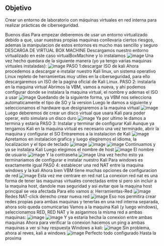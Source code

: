 ##  Objetivo
Crear un entorno de laboratorio con máquinas virtuales en red interna para realizar prácticas de ciberseguridad.

Buenos dias
Para empezar deberemos de usar un entorno virtualizado debido a que, usar nuestras propias maquinas conllevaria ciertos riesgos, ademas la manipulacion de estos entornos es mucho mas sencillo
y seguro
DESCARGA DE VIRTUAL BOX MACHINE
Descargamos nuestro entorno virtualizado en este caso virtualBoxMachine y lo instalamos
![image](https://github.com/user-attachments/assets/b3350700-b07a-4be0-a68b-97501025da38)
Una vez hecho quedara de la siguiente manera (yo ya tengo varias maquinas virtuales instaladas):
![image](https://github.com/user-attachments/assets/ee607884-edcb-4512-bd36-8a789098f2e7)
PASO 1:descargar ISO de kali
Ahora procedemos a descargar e instalar nuestro Kali linux, un sistema operativo Linux repleto de herramientas muy utiles en la ciberseguridad, para ello descargaremos un ISO
de la pagina oficial de Kali Linux.
PASO 2: instalarla en la maquina virtual
Abrimos la VBM, vamos a nueva, y ahi podemos configurar donde se instalara la maquina virtual, el nombre y ademas el ISO a usar
![image](https://github.com/user-attachments/assets/a6e8f183-5f79-472c-abf8-3ff55ba69755)
Quedando de la siguiente forma, ya VBM nos selecciona automaticamente el tipo de SO y la version
Luego le damos a siguiente y seleccionamos el hardware que designaremos a la maquina virtual
![image](https://github.com/user-attachments/assets/aa0060f7-0cc4-47ff-92c0-a208e58570b1)
Luego deberemos de crear un disco virtual que usara Kali para poder operar, esto simulara un disco duro
![image](https://github.com/user-attachments/assets/52123661-64c5-46b5-80d4-8ea120083861)
Ya por ultimo le damos a termina y estaria
PASO 3: Instalar y terminar de configurar Kali
Aunque ya tengamos Kali en la maquina virtual es necesario una vez terminado, abrir la maquina y configurar el SO
Entraremos a la instalacion de Kali
![image](https://github.com/user-attachments/assets/88b593fb-29bf-4389-9a22-535f7555878d)
Apretamos en instalacion grafica y luego elegiremos el idioma, la localizacion y el tipo de teclado
![image](https://github.com/user-attachments/assets/eb084641-3cbe-4613-96ee-4a214f27e772)
![image](https://github.com/user-attachments/assets/5d8adf64-b56c-4e11-8515-366bd3e283e7)
![image](https://github.com/user-attachments/assets/1ec7545a-a5d6-4ba5-b810-fedf9396656a)
Continuamos y ya se instalara Kali
Luego elegimos el nombre de host
![image](https://github.com/user-attachments/assets/4c86b641-26c8-4470-a12b-9bcfa6e7c228)
El nombre de usuario
![image](https://github.com/user-attachments/assets/d8ff1824-d30f-4e52-82ab-a884092d320a)
Y la contraseña
![image](https://github.com/user-attachments/assets/870b963d-7e36-46e8-befc-93057bbc1d16)
Una vez hecho esto ya terminariamos de configurar e instalar nuestro Kali
Para windows es exactamente igual
PASO 4: establecer una red NAT entre la maquina windows y la kali
Ahora bien VBM tiene muchas opciones de configuracion de red
![image](https://github.com/user-attachments/assets/46cf469c-074f-4623-9fc3-c4a328a0f3b0)
Esta vez me centrare en red nat 
La conexion red nat es una forma de tener las maquinas virtuales conectadas entre si pero sin incluir a la maquina host, dandole mas seguridad y asi evitar que la maquina host principal se vea afectada
Para ello vamos a:
Herramientas-Red
![image](https://github.com/user-attachments/assets/a434b416-5479-4a2f-9414-01c2f15c5509)
Redes NAT-click derecho crear nueva red
![image](https://github.com/user-attachments/assets/a287134f-e655-404b-aa97-7a3d845f05ea)
Eso nos permitira crear redes propias para ambas maquinas y tenerlas en una red interna separada, ahora solo queda comunicarlas
Vamos a la maquina Kali (y luego windows), seleccionamos RED, RED NAT y le asiganmos la misma red a ambas maquinas:
![image](https://github.com/user-attachments/assets/fd0ac798-18df-41ae-abb3-6db64de55bd0)
![image](https://github.com/user-attachments/assets/74a8586f-30bc-4eb2-bae8-9a7b9564be5c)
Y ya estaria hecha la conexion entre ambas maquinas
Ahora para verificar la conexion hacemos un ping a ambas maquinas a ver si hay respuesta
Windows a kali:
![image](https://github.com/user-attachments/assets/bc8a47f0-7b05-4f82-b76e-ce57dd922da9)
Sin problema, ahora al reves, kali a windows
![image](https://github.com/user-attachments/assets/4991db6d-a082-4ced-82a6-b2caf00ddaa1)
Perfecto todo configurado
Hasta la proxima









